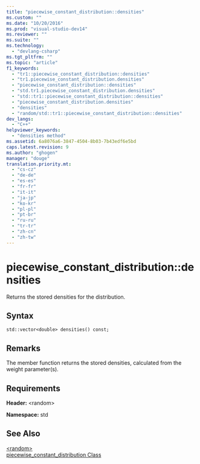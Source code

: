 ```yaml
---
title: "piecewise_constant_distribution::densities"
ms.custom: ""
ms.date: "10/20/2016"
ms.prod: "visual-studio-dev14"
ms.reviewer: ""
ms.suite: ""
ms.technology: 
  - "devlang-csharp"
ms.tgt_pltfrm: ""
ms.topic: "article"
f1_keywords: 
  - "tr1::piecewise_constant_distribution::densities"
  - "tr1.piecewise_constant_distribution.densities"
  - "piecewise_constant_distribution::densities"
  - "std.tr1.piecewise_constant_distribution.densities"
  - "std::tr1::piecewise_constant_distribution::densities"
  - "piecewise_constant_distribution.densities"
  - "densities"
  - "random/std::tr1::piecewise_constant_distribution::densities"
dev_langs: 
  - "C++"
helpviewer_keywords: 
  - "densities method"
ms.assetid: 6a8076a6-3847-4504-8b03-7b43edf6e5bd
caps.latest.revision: 9
ms.author: "ghogen"
manager: "douge"
translation.priority.mt: 
  - "cs-cz"
  - "de-de"
  - "es-es"
  - "fr-fr"
  - "it-it"
  - "ja-jp"
  - "ko-kr"
  - "pl-pl"
  - "pt-br"
  - "ru-ru"
  - "tr-tr"
  - "zh-cn"
  - "zh-tw"
---
```

# piecewise_constant_distribution::densities
Returns the stored densities for the distribution.  
  
## Syntax  
  
```  
std::vector<double> densities() const;  
```  
  
## Remarks  
 The member function returns the stored densities, calculated from the weight parameter(s).  
  
## Requirements  
 **Header:** \<random>  
  
 **Namespace:** std  
  
## See Also  
 [\<random>](../Topic/%3Crandom%3E.md)   
 [piecewise_constant_distribution Class](../Topic/piecewise_constant_distribution%20Class.md)